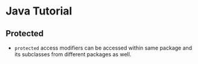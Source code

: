 
# Java Tutorial

## Protected

* ```protected``` access modifiers can be accessed within same package and its subclasses from different packages as well.
